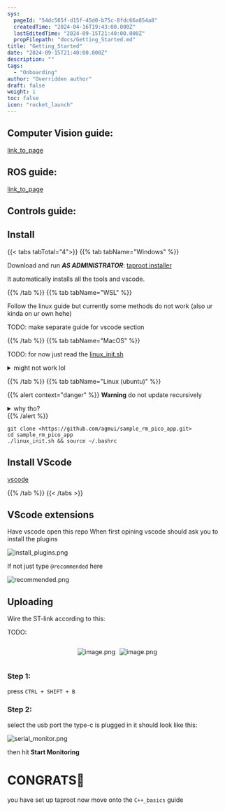 ```yaml
---
sys:
  pageId: "54dc585f-d15f-45d0-b75c-8fdc66a854a8"
  createdTime: "2024-04-16T19:43:00.000Z"
  lastEditedTime: "2024-09-15T21:40:00.000Z"
  propFilepath: "docs/Getting_Started.md"
title: "Getting_Started"
date: "2024-09-15T21:40:00.000Z"
description: ""
tags:
  - "Onboarding"
author: "Overridden author"
draft: false
weight: 1
toc: false
icon: "rocket_launch"
---
```


## Computer Vision guide:

[link_to_page](86d45bc0-388b-4d26-8848-44f255f73d0e)

## ROS guide:

[link_to_page](3c76c1de-ec8f-46d6-8b0a-294005edc2d5)

## Controls guide:

## Install

{{< tabs tabTotal="4">}}
{{% tab tabName="Windows" %}}

Download and run _**AS ADMINISTRATOR**_: [taproot installer](https://github.com/Thornbots/TeachingFreshies/releases/tag/1.0)

It automatically installs all the tools and vscode.

{{% /tab %}}
{{% tab tabName="WSL" %}}

Follow the linux guide but currently some methods do not work (also ur kinda on ur own hehe)

TODO: make separate guide for vscode section

{{% /tab %}}
{{% tab tabName="MacOS" %}}

TODO: for now just read the [linux_init.sh](https://github.com/agmui/sample_rm_pico_app/blob/main/linux_init.sh)

<details>
<summary>might not work lol</summary>

`brew install libusb pkg-config`

Next install: [vscode](https://code.visualstudio.com/Download)

</details>

{{% /tab %}}
{{% tab tabName="Linux (ubuntu)" %}}

{{% alert context="danger" %}}
**Warning** do not update recursively
<details>
<summary>why tho?</summary>
There are some submodules that may go on for a while (like tinyusb) and I highly
recommend you don't need to get them.
If you want to see what submodules I update just look in `linux_init.sh`
</details>
{{% /alert %}}

```shell
git clone <https://github.com/agmui/sample_rm_pico_app.git>
cd sample_rm_pico_app
./linux_init.sh && source ~/.bashrc
```

## Install VScode

[vscode](https://code.visualstudio.com/Download)

{{% /tab %}}
{{< /tabs >}}

## VScode extensions

Have vscode open this repo
When first opining vscode should ask you to install the plugins

![install_plugins.png](https://prod-files-secure.s3.us-west-2.amazonaws.com/d518164a-d88e-44d1-a4ee-3adb3bd8bce0/89bd30f0-1825-4e77-867b-0a41ce370880/install_plugins.png?X-Amz-Algorithm=AWS4-HMAC-SHA256&X-Amz-Content-Sha256=UNSIGNED-PAYLOAD&X-Amz-Credential=ASIAZI2LB4666625ZTZT%2F20250426%2Fus-west-2%2Fs3%2Faws4_request&X-Amz-Date=20250426T210448Z&X-Amz-Expires=3600&X-Amz-Security-Token=IQoJb3JpZ2luX2VjELT%2F%2F%2F%2F%2F%2F%2F%2F%2F%2FwEaCXVzLXdlc3QtMiJHMEUCIQDXJtRtwfDmPEnfqesqMWV1r29QGMyYuciHqf3XLQV8OgIgCVdI%2BBvCTabf%2BOAqNskE7b0Uj2DBFVp76Vy1boyjgNAq%2FwMITRAAGgw2Mzc0MjMxODM4MDUiDKA6a0Co9CqqJt99ZircA1DJbpqsjmXiBIH5uyP%2BfeRIOycEkCdJ0ctfEUSSCZpHOAOfLyTq26b2Tf8%2F01GYV26ejcOBSHkfbq8Sl5dSgGFi8OE4Og9ECcVGS7xfCdmNMtRr1W3NvarfAMEoonbOez3TIYZmZnq82AFfjHJroq1PpsfFwWLeiH7MJkEwK53BBzcHjqOrdWms%2BRaOZyppzUkpKYt7aATcXQG5TItxwsmBtRW71jRgk1CEK6M7xa%2FL21fm5ZYKBbRYjod08sWHdYHgDD%2F9N4ofjjSAApU3EmTiUbyaIkLKEJewNl5vQq1Bvjf3GdU3wqtUdJL%2BeCjziDdX5fC85u4pmYiQf918TWgE3KCYCyCN8Tb5yrBTEpMhjKMPskhlqtpemM%2Bc2BMzboCEevzYO7%2BRLa92%2F14P6pu3oWAe9McomLatwDgYr0lz0etPWI5IzvVhzsFGTssQQSU5vCxlMOpjkZw7z63RALP6oEe8swdf0ill5N%2BIfaDthB%2F43DBpDQfuaU0bj%2FLfqS01bT%2FQPFlmVw13iToZ0LlPwpFr7YIo%2FXxv2fzZl4JuFysnDONXXS4fGTgjyeEqlJ0%2BdfIWw2N%2FRBi9zuBRHYAyB7Dh6QPJtjORBLiTRI8vm5zFT7kOi2AJbnijMKT2tMAGOqUBFZBzYr1gzB%2F37sbzv2GxmCZRzTU8ePmOXcpm8Fl38WnAhhzTAK9FBedGrQWt7IE837qT9oxSPq%2BXyzA2uFl8cwIl47sfUkcyVBeyhRZpRZlpXtG6hNBi20unCIM%2BgZ%2BoGzhMR%2FAAFLAYpAY1XF5f1q%2BtZz0DWu68%2F4RKE25SBVmo0Rik%2BA9RaqaEN90%2F5mcKmWcjhR14R6qXzq4H6Pn8xkPzIfjj&X-Amz-Signature=79c946852e83673f414dee0fc72de0d223a4c957529dfef65e2e56595c155de9&X-Amz-SignedHeaders=host&x-id=GetObject)

If not just type `@recommended` here  

![recommended.png](https://prod-files-secure.s3.us-west-2.amazonaws.com/d518164a-d88e-44d1-a4ee-3adb3bd8bce0/61e661e9-5d85-4dfc-be0d-8d2097a5e793/recommended.png?X-Amz-Algorithm=AWS4-HMAC-SHA256&X-Amz-Content-Sha256=UNSIGNED-PAYLOAD&X-Amz-Credential=ASIAZI2LB4666625ZTZT%2F20250426%2Fus-west-2%2Fs3%2Faws4_request&X-Amz-Date=20250426T210448Z&X-Amz-Expires=3600&X-Amz-Security-Token=IQoJb3JpZ2luX2VjELT%2F%2F%2F%2F%2F%2F%2F%2F%2F%2FwEaCXVzLXdlc3QtMiJHMEUCIQDXJtRtwfDmPEnfqesqMWV1r29QGMyYuciHqf3XLQV8OgIgCVdI%2BBvCTabf%2BOAqNskE7b0Uj2DBFVp76Vy1boyjgNAq%2FwMITRAAGgw2Mzc0MjMxODM4MDUiDKA6a0Co9CqqJt99ZircA1DJbpqsjmXiBIH5uyP%2BfeRIOycEkCdJ0ctfEUSSCZpHOAOfLyTq26b2Tf8%2F01GYV26ejcOBSHkfbq8Sl5dSgGFi8OE4Og9ECcVGS7xfCdmNMtRr1W3NvarfAMEoonbOez3TIYZmZnq82AFfjHJroq1PpsfFwWLeiH7MJkEwK53BBzcHjqOrdWms%2BRaOZyppzUkpKYt7aATcXQG5TItxwsmBtRW71jRgk1CEK6M7xa%2FL21fm5ZYKBbRYjod08sWHdYHgDD%2F9N4ofjjSAApU3EmTiUbyaIkLKEJewNl5vQq1Bvjf3GdU3wqtUdJL%2BeCjziDdX5fC85u4pmYiQf918TWgE3KCYCyCN8Tb5yrBTEpMhjKMPskhlqtpemM%2Bc2BMzboCEevzYO7%2BRLa92%2F14P6pu3oWAe9McomLatwDgYr0lz0etPWI5IzvVhzsFGTssQQSU5vCxlMOpjkZw7z63RALP6oEe8swdf0ill5N%2BIfaDthB%2F43DBpDQfuaU0bj%2FLfqS01bT%2FQPFlmVw13iToZ0LlPwpFr7YIo%2FXxv2fzZl4JuFysnDONXXS4fGTgjyeEqlJ0%2BdfIWw2N%2FRBi9zuBRHYAyB7Dh6QPJtjORBLiTRI8vm5zFT7kOi2AJbnijMKT2tMAGOqUBFZBzYr1gzB%2F37sbzv2GxmCZRzTU8ePmOXcpm8Fl38WnAhhzTAK9FBedGrQWt7IE837qT9oxSPq%2BXyzA2uFl8cwIl47sfUkcyVBeyhRZpRZlpXtG6hNBi20unCIM%2BgZ%2BoGzhMR%2FAAFLAYpAY1XF5f1q%2BtZz0DWu68%2F4RKE25SBVmo0Rik%2BA9RaqaEN90%2F5mcKmWcjhR14R6qXzq4H6Pn8xkPzIfjj&X-Amz-Signature=d5054989c473acc34033fc5e6306faf8ebcb0fed7416b06262beaae018eb1420&X-Amz-SignedHeaders=host&x-id=GetObject)

## Uploading

Wire the ST-link according to this:

TODO:

<div style="display: flex;flex-direction: row; column-gap:10px; max-width: 630px;justify-content: center;">
<div>

![image.png](https://prod-files-secure.s3.us-west-2.amazonaws.com/d518164a-d88e-44d1-a4ee-3adb3bd8bce0/210ecb78-1116-4d7b-b9b7-2292f66fa2c2/image.png?X-Amz-Algorithm=AWS4-HMAC-SHA256&X-Amz-Content-Sha256=UNSIGNED-PAYLOAD&X-Amz-Credential=ASIAZI2LB4662RN3C3RW%2F20250426%2Fus-west-2%2Fs3%2Faws4_request&X-Amz-Date=20250426T210451Z&X-Amz-Expires=3600&X-Amz-Security-Token=IQoJb3JpZ2luX2VjELP%2F%2F%2F%2F%2F%2F%2F%2F%2F%2FwEaCXVzLXdlc3QtMiJGMEQCIAoeaMjFhvwJm9JUHAiFCwIGxcauiQOmXwdm4JTng7n2AiA%2FRMm0lGRmTjFgijzzIvTe3mRnUYuc2LjIu%2FSZLxHwCir%2FAwhMEAAaDDYzNzQyMzE4MzgwNSIMjU65botouH6yEs3dKtwDEeCFgEDPre1R3ftqP97g0%2FJPctFkimonhqDBImotbvvw73id6JipdRqloj0lu2XIqfd1nyyGMTOinJLXmb52xGA6kvRZaDPdWL6A3%2B9PzQ3K5VZRO9%2Bu1w7rp86o%2FkfwzRioeFuuUww4MY9Yr9kqrlR9Eb4JLJLv3rqK%2FvG%2BsU0Q9y9KjUqJFd23nMCGDHIZJvb0OIk2A%2BXJpeqkc8UnNl9PSIhoARdGgPS0GZPW9kheHNlbXADY734OvVbz89X55mWzW%2F6rwLk%2FMQxgAYU5zZTHiWbca6ZujyO%2FmIWmnfoakERnBMhsOaMPZD0SN1n%2BsCun%2Br7Nu63sLQztCxHqaVjB5x7Ue8sOv4Aearjhpg1VwF4tORHvlBRfXh41AsdJStq8huzMtmttDZqm%2BAhU3FAuUfU4rwz%2FoP%2F%2Fy4a3ls41091THJ992H%2BC3bJDFFHcUEDSwB9jWR5rY4Z%2FZ%2FfjN1o4uPzJXv77TBPq4cxrTtKAZUSUTNSP6gHcMa70uhX%2FjU6h65TYL0FR%2FoMWEPN8gtjuO5r%2FaoY03UtXIsYxiZYTJlJdJOyp1Y%2BDdikC5aqb%2BuU38lvWOAr3sg7T7VrBPVUxF8u%2B8n2p9DRK2%2FNNamNRFTY74bfujzLyQUgw2N20wAY6pgFPDFW7e47qWdjrmZ22H68dOPiVYDqVALAyZ9WWE0skh0GBqP2uxVs1a%2FoaWTFjrPz3etfeR67BPBP1E12FV102r%2Fpiov1zm1L0%2FfkTi5BHWqqs40dzfsWNCWKOLQk7Z7bTHmBTDTNoTcrn8nQr3HcIKsOZgd701IhZ2nKXy%2BpiG5qlAc8kDJh2Sohlp%2B5L3Fz4TX2LWhxOf4h6qqvlQ%2BC1a5KgVIjZ&X-Amz-Signature=2e6d8d32f3e37a37b90ca1414323f9280d3ac3debe89e5b232a4c386c1e60f28&X-Amz-SignedHeaders=host&x-id=GetObject)

</div>
<div>

![image.png](https://prod-files-secure.s3.us-west-2.amazonaws.com/d518164a-d88e-44d1-a4ee-3adb3bd8bce0/33a0fd0f-8ca6-4a86-8e09-26e95ded1fff/image.png?X-Amz-Algorithm=AWS4-HMAC-SHA256&X-Amz-Content-Sha256=UNSIGNED-PAYLOAD&X-Amz-Credential=ASIAZI2LB466XALJRBJ6%2F20250426%2Fus-west-2%2Fs3%2Faws4_request&X-Amz-Date=20250426T210452Z&X-Amz-Expires=3600&X-Amz-Security-Token=IQoJb3JpZ2luX2VjELP%2F%2F%2F%2F%2F%2F%2F%2F%2F%2FwEaCXVzLXdlc3QtMiJHMEUCIB92ej8hWNJrE3CkyAHqj%2FhdT5BjdLCAycQRv5v5nY61AiEAzwnMY3hhRnW2HlCnVzSK%2BjRF8dB3Gi0%2FoA1xpChPxwIq%2FwMITBAAGgw2Mzc0MjMxODM4MDUiDEWPzWFLzB2Wexe3NSrcAyOyduKJjtnaTxKZQhHAX75mYxtOUg8vdaMt%2FXE6PiP4QknchPGO7rcZnI4r4Awcke7SRcZf1tgDqGOU%2FFj8igjuxO8f5MJHeAcqS5mTkF4nX4Ge6USVX5Fbfre0rJBLO0grZUFlfsz%2BFc6BYhfBqyIAX%2BYQqyDeSS2LXKdSixHODpKWFst2IlFonAh2IhelCtbcM7%2FvOKrVP66WOrYLOVh50q%2BJWMaZbFAuVX3Llx8peUNh5o9lcBx1WW0WYtICTV3vltmt%2FroXAQFUJE04PGc4h%2F899Hp%2FPGcsZfF6%2BqmnI7Ll%2BFlZUMPf9QjZD0DGtOavxDxuufMvykVdHhlqBc39tEuFxGPjs5YRpr2e2iyuLrE4%2Bc7ZC1D1ZSAA7Wvrdj4Jc6ku45mBO3GaDg7lQNBhcbDUoL3mP8fwlk8LFRd6QvCUO0N18Zq%2FJef4%2F2vcGepYz3nbPWgcxF9Wdz%2B19a0Qs%2BbUq5Dtjzb2Lvi7hHwJAWwn473iB2WXGkCyvVg7vfwMcmrMGwAPEXtVoyMWDyzUbm%2B0c8zFilIegAEFurGBucH1NHYIucTEjJF%2BmstNBBpNKlW2%2B4mhdzQWBFLnc%2B54hu8gJ8stTvHMDbTR%2FKFkXdvnpZ2aAx3HROnjMOfdtMAGOqUBgUknyGzNzdZW8qI2%2FvZTfkRUWRiFvTAaSYvxnNVhLu1JWK5nSwbUK0XvKLW4WHAmHf6Al30zFKu%2Fnc3M33QndQBXxAtfOky7WlDnE4w6zNw7tdIdLGXUoaDMnG%2BDgpgUwfwzNwmdd%2FEQmqqGxX8vnfsxZKE945qM2BpkS8YXnlHvK0YmoHren75sN3BOJcyc04CZU%2B1FWG3MLW3qP4Jz%2F0Bm%2BYBW&X-Amz-Signature=dcd4743961eb11e442e8ba0db11d30cd3e2db3d3ea7792809bc6b971b11bc476&X-Amz-SignedHeaders=host&x-id=GetObject)

</div>
</div>

### Step 1:

press `CTRL + SHIFT + B`

### Step 2:

select the usb port the type-c is plugged in it should look like this:

![serial_monitor.png](https://prod-files-secure.s3.us-west-2.amazonaws.com/d518164a-d88e-44d1-a4ee-3adb3bd8bce0/f03f4774-05d4-4393-b6a0-d5efb6d315ab/serial_monitor.png?X-Amz-Algorithm=AWS4-HMAC-SHA256&X-Amz-Content-Sha256=UNSIGNED-PAYLOAD&X-Amz-Credential=ASIAZI2LB4666625ZTZT%2F20250426%2Fus-west-2%2Fs3%2Faws4_request&X-Amz-Date=20250426T210448Z&X-Amz-Expires=3600&X-Amz-Security-Token=IQoJb3JpZ2luX2VjELT%2F%2F%2F%2F%2F%2F%2F%2F%2F%2FwEaCXVzLXdlc3QtMiJHMEUCIQDXJtRtwfDmPEnfqesqMWV1r29QGMyYuciHqf3XLQV8OgIgCVdI%2BBvCTabf%2BOAqNskE7b0Uj2DBFVp76Vy1boyjgNAq%2FwMITRAAGgw2Mzc0MjMxODM4MDUiDKA6a0Co9CqqJt99ZircA1DJbpqsjmXiBIH5uyP%2BfeRIOycEkCdJ0ctfEUSSCZpHOAOfLyTq26b2Tf8%2F01GYV26ejcOBSHkfbq8Sl5dSgGFi8OE4Og9ECcVGS7xfCdmNMtRr1W3NvarfAMEoonbOez3TIYZmZnq82AFfjHJroq1PpsfFwWLeiH7MJkEwK53BBzcHjqOrdWms%2BRaOZyppzUkpKYt7aATcXQG5TItxwsmBtRW71jRgk1CEK6M7xa%2FL21fm5ZYKBbRYjod08sWHdYHgDD%2F9N4ofjjSAApU3EmTiUbyaIkLKEJewNl5vQq1Bvjf3GdU3wqtUdJL%2BeCjziDdX5fC85u4pmYiQf918TWgE3KCYCyCN8Tb5yrBTEpMhjKMPskhlqtpemM%2Bc2BMzboCEevzYO7%2BRLa92%2F14P6pu3oWAe9McomLatwDgYr0lz0etPWI5IzvVhzsFGTssQQSU5vCxlMOpjkZw7z63RALP6oEe8swdf0ill5N%2BIfaDthB%2F43DBpDQfuaU0bj%2FLfqS01bT%2FQPFlmVw13iToZ0LlPwpFr7YIo%2FXxv2fzZl4JuFysnDONXXS4fGTgjyeEqlJ0%2BdfIWw2N%2FRBi9zuBRHYAyB7Dh6QPJtjORBLiTRI8vm5zFT7kOi2AJbnijMKT2tMAGOqUBFZBzYr1gzB%2F37sbzv2GxmCZRzTU8ePmOXcpm8Fl38WnAhhzTAK9FBedGrQWt7IE837qT9oxSPq%2BXyzA2uFl8cwIl47sfUkcyVBeyhRZpRZlpXtG6hNBi20unCIM%2BgZ%2BoGzhMR%2FAAFLAYpAY1XF5f1q%2BtZz0DWu68%2F4RKE25SBVmo0Rik%2BA9RaqaEN90%2F5mcKmWcjhR14R6qXzq4H6Pn8xkPzIfjj&X-Amz-Signature=7a85c9fa1db90acbf48b37ce91b573e2792fe1c9b29be2bee4bfa78794f2e06c&X-Amz-SignedHeaders=host&x-id=GetObject)

then hit **Start Monitoring**

# CONGRATS🎉

you have set up taproot now move onto the `C++_basics` guide
